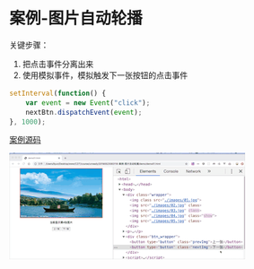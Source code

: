 # 案例-图片自动轮播

关键步骤：

1. 把点击事件分离出来
2. 使用模拟事件，模拟触发下一张按钮的点击事件

```js
setInterval(function() {
    var event = new Event("click");
    nextBtn.dispatchEvent(event);
}, 1000);
```

[案例源码](./demo/demo01.html)

![](./images/01.gif)
